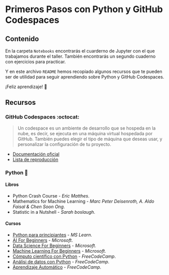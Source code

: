 # Primeros Pasos con Python y GitHub Codespaces

## Contenido

En la carpeta `Notebooks` encontrarás el cuarderno de Jupyter con el que trabajamos durante el taller. También encontrarás un segundo cuaderno con ejercicios para practicar.

Y en este archivo `README` hemos recopiado algunos recursos que te pueden ser de utilidad para seguir aprendiendo sobre Python y GitHub Codespaces.

¡Feliz aprendizaje! :rocket:

## Recursos

### GitHub Codespaces :octocat:

> Un codespace es un ambiente de desarrollo que se hospeda en la nube, es decir, se ejecuta en una máquina virtual hospedada por GitHub. También puedes elegir el tipo de máquina que deseas usar, y personalizar la configuración de tu proyecto.

- [Documentación oficial](https://docs.github.com/es/codespaces)
- [Lista de reproducción](https://www.youtube.com/watch?v=ozuDPmcC1io&list=PLmsFUfdnGr3wTl-NCblzcrEv2lFSX975-)

### Python :snake:

#### Libros 

- Python Crash Course - *Eric Matthes*.
- Mathematics for Machine Learning - *Marc Peter Deisenroth, A. Aldo Faisal & Chen Soon Ong*.
- Statistic in a Nutshell - *Sarah boslaugh*.

#### Cursos

- [Python para principiantes](https://learn.microsoft.com/es-mx/training/paths/beginner-python/) - *MS Learn*. 
- [AI For Beginners](https://github.com/microsoft/ai-for-beginners) - *Microsoft*.
- [Data Science For Beginners](https://github.com/microsoft/Data-Science-For-Beginners) - *Microsoft*.
- [Machine Learning For Beginners](https://github.com/Microsoft/ML-For-Beginners) - *Microsoft*.
- [Cómputo científico con Python](https://www.freecodecamp.org/espanol/learn/scientific-computing-with-python/) - *FreeCodeCamp*.
- [Análisi de datos con Python](https://www.freecodecamp.org/espanol/learn/data-analysis-with-python/) - *FreeCodeCamp*.
- [Aprendizaje Automático](https://www.freecodecamp.org/espanol/learn/machine-learning-with-python/) - *FreeCodeCamp*.